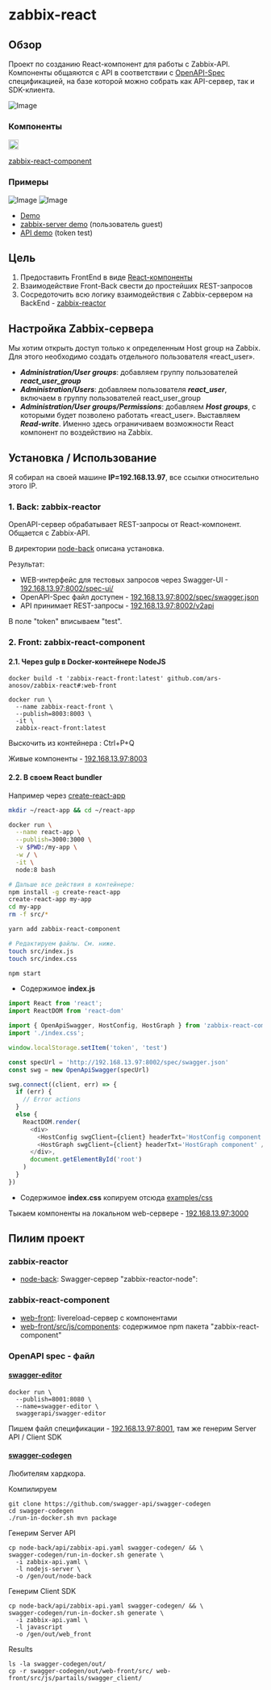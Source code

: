 # zabbix-react



## Обзор
Проект по созданию React-компонент для работы с Zabbix-API.
Компоненты общаяются с API в соответствии с [OpenAPI-Spec](https://github.com/OAI/OpenAPI-Specification) спецификацией, на базе которой можно собрать как API-сервер, так и SDK-клиента.

![Image](https://github.com/ars-anosov/zabbix-react/blob/master/images/drawio_main.png)

### Компоненты
[<img src="https://github.com/npm/logos/blob/7fb0bc425e0dac1bab065217c4ed595594448db4/npm-transparent.png" height="20" alt="npm">](https://www.npmjs.com)

[zabbix-react-component](https://www.npmjs.com/package/zabbix-react-component)

### Примеры
![Image](https://github.com/ars-anosov/zabbix-react/blob/master/images/demo_screen.png)
![Image](https://github.com/ars-anosov/zabbix-react/blob/master/images/demo_graph.png)

- [Demo](http://109.173.22.60/www-zabbix-component/)
- [zabbix-server demo](http://109.173.22.60/zabbix-server/hostinventories.php) (пользователь guest)
- [API demo](http://109.173.22.60:8002/spec-ui/) (token test)



## Цель
1. Предоставить FrontEnd в виде [React-компоненты](https://github.com/ars-anosov/zabbix-react/tree/master/web-front)
2. Взаимодействие Front-Back свести до простейших REST-запросов
3. Сосредоточить всю логику взаимодействия с Zabbix-сервером на BackEnd - [zabbix-reactor](https://github.com/ars-anosov/zabbix-react/tree/master/node-back)

## Настройка Zabbix-сервера
Мы хотим открыть доступ только к определенным Host group на Zabbix. Для этого необходимо создать отдельного пользователя «react_user».

- ***Administration/User groups***: добавляем группу пользователей ***react_user_group***
- ***Administration/Users***: добавляем пользователя ***react_user***, включаем в группу пользователей react_user_group
- ***Administration/User groups/Permissions***: добавляем ***Host groups***, с которыми будет позволено работать «react_user». Выставляем ***Read-write***. Именно здесь ограничиваем возможности React компонент по воздействию на Zabbix.



## Установка / Использование
Я собирал на своей машине **IP=192.168.13.97**, все ссылки относительно этого IP.



### 1. Back: zabbix-reactor
OpenAPI-сервер обрабатывает REST-запросы от React-компонент. Общается с Zabbix-API.  

В директории [node-back](https://github.com/ars-anosov/zabbix-react/tree/master/node-back) описана установка.

Результат:
- WEB-интерфейс для тестовых запросов через Swagger-UI - [192.168.13.97:8002/spec-ui/](http://192.168.13.97:8002/spec-ui/)
- OpenAPI-Spec файл доступен - [192.168.13.97:8002/spec/swagger.json](http://192.168.13.97:8002/spec/swagger.json)
- API принимает REST-запросы - [192.168.13.97:8002/v2api](http://192.168.13.97:8002/v2api/)

В поле "token" вписываем "test".



### 2. Front: zabbix-react-component



#### 2.1. Через gulp в Docker-контейнере NodeJS
```
docker build -t 'zabbix-react-front:latest' github.com/ars-anosov/zabbix-react#:web-front

docker run \
  --name zabbix-react-front \
  --publish=8003:8003 \
  -it \
  zabbix-react-front:latest
```
Выскочить из контейнера : Ctrl+P+Q

Живые компоненты - [192.168.13.97:8003](http://192.168.13.97:8003/)



#### 2.2. В своем React bundler
Например через [create-react-app](https://reactjs.org/tutorial/tutorial.html)
```bash
mkdir ~/react-app && cd ~/react-app

docker run \
  --name react-app \
  --publish=3000:3000 \
  -v $PWD:/my-app \
  -w / \
  -it \
  node:8 bash

# Дальше все действия в контейнере:
npm install -g create-react-app
create-react-app my-app
cd my-app
rm -f src/*

yarn add zabbix-react-component

# Редактируем файлы. См. ниже.
touch src/index.js
touch src/index.css

npm start
```

- Содержимое **index.js**

```js
import React from 'react';
import ReactDOM from 'react-dom'

import { OpenApiSwagger, HostConfig, HostGraph } from 'zabbix-react-component'
import './index.css';

window.localStorage.setItem('token', 'test')

const specUrl = 'http://192.168.13.97:8002/spec/swagger.json'
const swg = new OpenApiSwagger(specUrl)

swg.connect((client, err) => {
  if (err) {
    // Error actions
  }
  else {
    ReactDOM.render(
      <div>
        <HostConfig swgClient={client} headerTxt='HostConfig component' />
        <HostGraph swgClient={client} headerTxt='HostGraph component' />
      </div>,
      document.getElementById('root')
    )
  }
})
```

- Содержимое **index.css** копируем отсюда [examples/css](https://github.com/ars-anosov/zabbix-react/tree/master/examples/css)

Тыкаем компоненты на локальном web-сервере - [192.168.13.97:3000](http://192.168.13.97:3000/)









## Пилим проект

### zabbix-reactor
- [node-back](https://github.com/ars-anosov/zabbix-react/tree/master/node-back): Swagger-сервер "zabbix-reactor-node": 

### zabbix-react-component
- [web-front](https://github.com/ars-anosov/zabbix-react/tree/master/web-front): livereload-сервер с компонентами
- [web-front/src/js/components](https://github.com/ars-anosov/zabbix-react/tree/master/web-front/src/js/components): содержимое npm пакета "zabbix-react-component"

### OpenAPI spec - файл

#### [swagger-editor](https://github.com/swagger-api/swagger-editor)
```
docker run \
  --publish=8001:8080 \
  --name=swagger-editor \
  swaggerapi/swagger-editor
```
Пишем файл спецификации - [192.168.13.97:8001](http://192.168.13.97:8001/), там же генерим Server API / Client SDK

#### [swagger-codegen](https://github.com/swagger-api/swagger-codegen#development-in-docker)
Любителям хардкора.

Компилируем 
```
git clone https://github.com/swagger-api/swagger-codegen
cd swagger-codegen
./run-in-docker.sh mvn package
```

Генерим Server API
```
cp node-back/api/zabbix-api.yaml swagger-codegen/ && \
swagger-codegen/run-in-docker.sh generate \
  -i zabbix-api.yaml \
  -l nodejs-server \
  -o /gen/out/node-back
```

Генерим Client SDK
```
cp node-back/api/zabbix-api.yaml swagger-codegen/ && \
swagger-codegen/run-in-docker.sh generate \
  -i zabbix-api.yaml \
  -l javascript 
  -o /gen/out/web_front
```

Results
```
ls -la swagger-codegen/out/
cp -r swagger-codegen/out/web-front/src/ web-front/src/js/partails/swagger_client/
```
